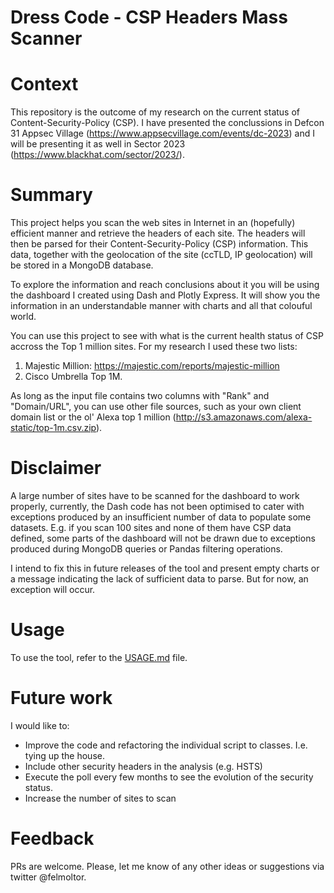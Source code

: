 Dress Code - CSP Headers Mass Scanner
=====================================

# Context

This repository is the outcome of my research on the current status of Content-Security-Policy (CSP). I have presented the conclussions in Defcon 31 Appsec Village (https://www.appsecvillage.com/events/dc-2023) and I will be presenting it as well in Sector 2023 (https://www.blackhat.com/sector/2023/). 

# Summary

This project helps you scan the web sites in Internet in an (hopefully) efficient manner and retrieve the headers of each site. The headers will then be parsed for their Content-Security-Policy (CSP) information. This data, together with the geolocation of the site (ccTLD, IP geolocation) will be stored in a MongoDB database. 

To explore the information and reach conclusions about it you will be using the dashboard I created using Dash and Plotly Express. It will show you the information in an understandable manner with charts and all that colouful world.

You can use this project to see with what is the current health status of CSP accross the Top 1 million sites. For my research I used these two lists:
1. Majestic Million: https://majestic.com/reports/majestic-million
2. Cisco Umbrella Top 1M.

As long as the input file contains two columns with "Rank" and "Domain/URL", you can use other file sources, such as your own client domain list or the ol' Alexa top 1 million (http://s3.amazonaws.com/alexa-static/top-1m.csv.zip).

# Disclaimer

A large number of sites have to be scanned for the dashboard to work properly, currently, the Dash code has not been optimised to cater with exceptions produced by an insufficient number of data to populate some datasets. E.g. if you scan 100 sites and none of them have CSP data defined, some parts of the dashboard will not be drawn due to exceptions produced during MongoDB queries or Pandas filtering operations. 

I intend to fix this in future releases of the tool and present empty charts or a message indicating the lack of sufficient data to parse. But for now, an exception will occur. 

# Usage

To use the tool, refer to the [USAGE.md](USAGE.md) file.

# Future work

I would like to:
* Improve the code and refactoring the individual script to classes. I.e. tying up the house.
* Include other security headers in the analysis (e.g. HSTS)
* Execute the poll every few months to see the evolution of the security status.
* Increase the number of sites to scan

# Feedback

PRs are welcome.
Please, let me know of any other ideas or suggestions via twitter @felmoltor.